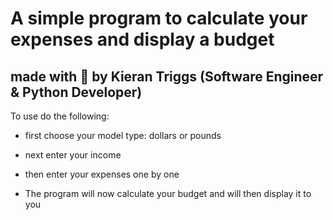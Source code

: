 # A simple program to calculate your expenses and display a budget
## made with 💚 by Kieran Triggs (Software Engineer & Python Developer)

To use do the following:

-    first choose your model type: dollars or pounds

-    next enter your income

-    then enter your expenses one by one

-    The program will now calculate your budget and  will then display it to you